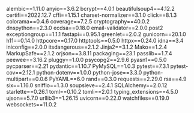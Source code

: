 alembic==1.11.0
anyio==3.6.2
bcrypt==4.0.1
beautifulsoup4==4.12.2
certifi==2022.12.7
cffi==1.15.1
charset-normalizer==3.1.0
click==8.1.3
colorama==0.4.6
coverage==7.2.5
cryptography==40.0.2
dnspython==2.3.0
ecdsa==0.18.0
email-validator==2.0.0.post2
exceptiongroup==1.1.1
fastapi==0.95.1
greenlet==2.0.2
gunicorn==20.1.0
h11==0.14.0
httpcore==0.17.0
httptools==0.5.0
httpx==0.24.0
idna==3.4
iniconfig==2.0.0
itsdangerous==2.1.2
Jinja2==3.1.2
Mako==1.2.4
MarkupSafe==2.1.2
orjson==3.8.11
packaging==23.1
passlib==1.7.4
peewee==3.16.2
pluggy==1.0.0
psycopg2==2.9.6
pyasn1==0.5.0
pycparser==2.21
pydantic==1.10.7
PyMySQL==1.0.3
pytest==7.3.1
pytest-cov==2.12.1
python-dotenv==1.0.0
python-jose==3.3.0
python-multipart==0.0.6
PyYAML==6.0
rand==0.3.0
requests==2.29.0
rsa==4.9
six==1.16.0
sniffio==1.3.0
soupsieve==2.4.1
SQLAlchemy==2.0.12
starlette==0.26.1
toml==0.10.2
tomli==2.0.1
typing_extensions==4.5.0
ujson==5.7.0
urllib3==1.26.15
uvicorn==0.22.0
watchfiles==0.19.0
websockets==11.0.2
